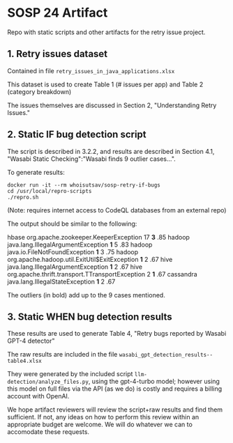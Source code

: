 # SOSP 24 Artifact

Repo with static scripts and other artifacts for the retry issue project.

## 1. Retry issues dataset 

Contained in file `retry_issues_in_java_applications.xlsx`

This dataset is used to create Table 1 (# issues per app) and Table 2 (category breakdown)

The issues themselves are discussed in Section 2, "Understanding Retry Issues."

## 2. Static IF bug detection script

The script is described in 3.2.2, and results are described in Section 4.1, "Wasabi Static Checking":"Wasabi finds 9 outlier cases...".

To generate results:

```
docker run -it --rm whoisutsav/sosp-retry-if-bugs
cd /usr/local/repro-scripts
./repro.sh
```
(Note: requires internet access to CodeQL databases from an external repo)

The output should be similar to the following:

hbase	org.apache.zookeeper.KeeperException	17	**3**	.85
hadoop	java.lang.IllegalArgumentException	**1**	5	.83
hadoop	java.io.FileNotFoundException	**1**	3	.75
hadoop	org.apache.hadoop.util.ExitUtil$ExitException	**1**	2	.67
hive	java.lang.IllegalArgumentException	**1**	2	.67
hive	org.apache.thrift.transport.TTransportException	2	**1**	.67
cassandra	java.lang.IllegalStateException	**1**	2	.67

The outliers (in bold) add up to the 9 cases mentioned.

## 3. Static WHEN bug detection results 

These results are used to generate Table 4, "Retry bugs reported by Wasabi GPT-4 detector"

The raw results are included in the file `wasabi_gpt_detection_results--table4.xlsx`

They were generated by the included script `llm-detection/analyze_files.py`, using the gpt-4-turbo model; however using this model on full files via the API (as we do) is costly and requires a billing account with OpenAI.

We hope artifact reviewers will review the script+raw results and find them sufficient. If not, any ideas on how to perform this review within an appropriate budget are welcome. We will do whatever we can to accomodate these requests.

